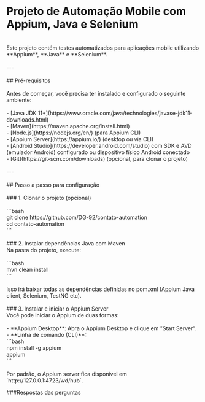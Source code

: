 # Projeto de Automação Mobile com Appium, Java e Selenium<br>
<br>
Este projeto contém testes automatizados para aplicações mobile utilizando **Appium**, **Java** e **Selenium**.<br>
<br>
---<br>
<br>
## Pré-requisitos<br>
<br>
Antes de começar, você precisa ter instalado e configurado o seguinte ambiente:<br>
<br>
- [Java JDK 11+](https://www.oracle.com/java/technologies/javase-jdk11-downloads.html)  <br>
- [Maven](https://maven.apache.org/install.html)  <br>
- [Node.js](https://nodejs.org/en/) (para Appium CLI)  <br>
- [Appium Server](https://appium.io/) (desktop ou via CLI)  <br>
- [Android Studio](https://developer.android.com/studio) com SDK e AVD (emulador Android) configurado ou dispositivo físico Android conectado  <br>
- [Git](https://git-scm.com/downloads) (opcional, para clonar o projeto)<br>
<br>
---<br>
<br>
## Passo a passo para configuração<br>
<br>
### 1. Clonar o projeto (opcional)<br>
<br>
```bash<br>
git clone https://github.com/DG-92/contato-automation<br>
cd contato-automation<br>
```<br>
<br>
### 2. Instalar dependências Java com Maven<br>
Na pasta do projeto, execute:<br>
<br>
```bash<br>
mvn clean install<br>
```<br>
<br>
Isso irá baixar todas as dependências definidas no pom.xml (Appium Java client, Selenium, TestNG etc).<br>
<br>
### 3. Instalar e iniciar o Appium Server<br>
Você pode iniciar o Appium de duas formas:<br>
<br>
- **Appium Desktop**: Abra o Appium Desktop e clique em "Start Server".<br>
- **Linha de comando (CLI)**:<br>
```bash<br>
npm install -g appium<br>
appium<br>
```<br>
<br>
Por padrão, o Appium server fica disponível em `http://127.0.0.1:4723/wd/hub`.<br>


###Respostas das perguntas
